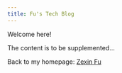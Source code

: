 ```yaml
---
title: Fu's Tech Blog
---
```


Welcome here!

The content is to be supplemented...

Back to my homepage: [Zexin Fu](https://zexinfu.com/)
